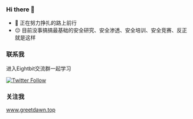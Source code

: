 ### Hi there 👋

- 🔭 正在努力挣扎的路上前行
- :pensive: 目前没事搞搞最基础的安全研究、安全渗透、安全培训、安全竞赛、反正就是这样

### 联系我
进入Eightbit交流群一起学习

[![Twitter Follow](https://img.shields.io/twitter/follow/greetdawn_?color=1DA1F2&logo=twitter&style=for-the-badge)](https://twitter.com/intent/follow?original_referer=https%3A%2F%2Fgithub.com%2Fgreetdawn_&screen_name=greetdawn_)

### 关注我
  www.greetdawn.top

